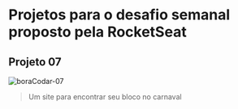 # Projetos para o desafio semanal proposto pela RocketSeat

## Projeto 07
![boraCodar-07](https://user-images.githubusercontent.com/102771408/219908962-194b83fb-6ba9-4c06-a905-e08dca3c7d13.png)
> Um site para encontrar seu bloco no carnaval
